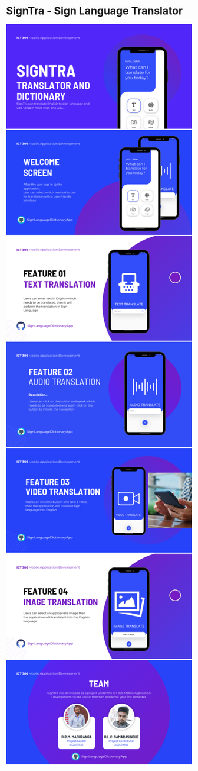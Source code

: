 # SignTra - Sign Language Translator

<img src="assets\readME\1.png" alt="MarineGEO circle logo"/>
<img src="assets\readME\2.png" alt="MarineGEO circle logo"/>
<img src="assets\readME\3.png" alt="MarineGEO circle logo"/>
<img src="assets\readME\4.png" alt="MarineGEO circle logo"/>
<img src="assets\readME\5.png" alt="MarineGEO circle logo"/>
<img src="assets\readME\6.png" alt="MarineGEO circle logo"/>
<img src="assets\readME\7.png" alt="MarineGEO circle logo"/>

